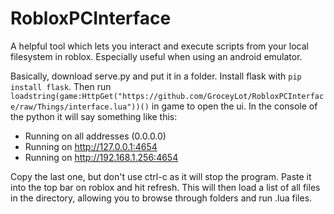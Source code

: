 # RobloxPCInterface

A helpful tool which lets you interact and execute scripts from your local filesystem in roblox. Especially useful when using an android emulator.

Basically, download serve.py and put it in a folder. Install flask with ```pip install flask```. Then run ```loadstring(game:HttpGet("https://github.com/GroceyLot/RobloxPCInterface/raw/Things/interface.lua"))()``` in game to open the ui. In the console of the python it will say something like this:

 * Running on all addresses (0.0.0.0)
 * Running on http://127.0.0.1:4654
 * Running on http://192.168.1.256:4654

Copy the last one, but don't use ctrl-c as it will stop the program. Paste it into the top bar on roblox and hit refresh. This will then load a list of all files in the directory, allowing you to browse through folders and run .lua files.
